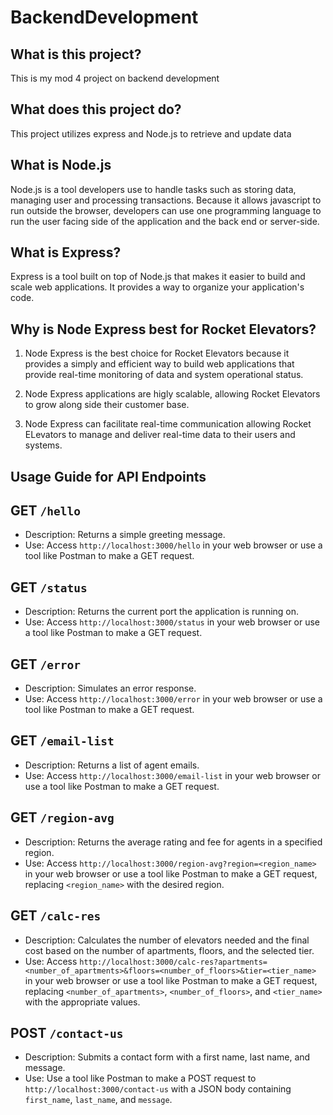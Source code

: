 # BackendDevelopment

## What is this project?

This is my mod 4 project on backend development

## What does this project do?

This project utilizes express and Node.js to retrieve and update data

## What is Node.js

Node.js is a tool developers use to handle tasks such as storing data, managing user and processing transactions. Because it allows javascript to run outside the browser, developers can use one programming language to run the user facing side of the application and the back end or server-side.

## What is Express?

Express is a tool built on top of Node.js that makes it easier to build and scale web applications. It provides a way to organize your application's code.

## Why is Node Express best for Rocket Elevators?

1. Node Express is the best choice for Rocket Elevators because it provides a simply and efficient way to build web applications that provide real-time monitoring of data and system operational status.

2. Node Express applications are higly scalable, allowing Rocket Elevators to grow along side their customer base.

3. Node Express can facilitate real-time communication allowing Rocket ELevators to manage and deliver real-time data to their users and systems.

## Usage Guide for API Endpoints

## GET `/hello`

- Description: Returns a simple greeting message.
- Use: Access `http://localhost:3000/hello` in your web browser or use a tool like Postman to make a GET request.

## GET `/status`

- Description: Returns the current port the application is running on.
- Use: Access `http://localhost:3000/status` in your web browser or use a tool like Postman to make a GET request.

## GET `/error`

- Description: Simulates an error response.
- Use: Access `http://localhost:3000/error` in your web browser or use a tool like Postman to make a GET request.

## GET `/email-list`

- Description: Returns a list of agent emails.
- Use: Access `http://localhost:3000/email-list` in your web browser or use a tool like Postman to make a GET request.

## GET `/region-avg`

- Description: Returns the average rating and fee for agents in a specified region.
- Use: Access `http://localhost:3000/region-avg?region=<region_name>` in your web browser or use a tool like Postman to make a GET request, replacing `<region_name>` with the desired region.

## GET `/calc-res`

- Description: Calculates the number of elevators needed and the final cost based on the number of apartments, floors, and the selected tier.
- Use: Access `http://localhost:3000/calc-res?apartments=<number_of_apartments>&floors=<number_of_floors>&tier=<tier_name>` in your web browser or use a tool like Postman to make a GET request, replacing `<number_of_apartments>`, `<number_of_floors>`, and `<tier_name>` with the appropriate values.

## POST `/contact-us`

- Description: Submits a contact form with a first name, last name, and message.
- Use: Use a tool like Postman to make a POST request to `http://localhost:3000/contact-us` with a JSON body containing `first_name`, `last_name`, and `message`.
